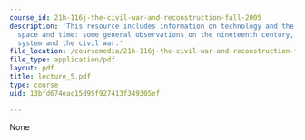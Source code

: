 ```yaml
---
course_id: 21h-116j-the-civil-war-and-reconstruction-fall-2005
description: 'This resource includes information on technology and the conquest of
  space and time: some general observations on the nineteenth century, and the railroad
  system and the civil war.'
file_location: /coursemedia/21h-116j-the-civil-war-and-reconstruction-fall-2005/13bfd674eac15d95f927413f349305ef_lecture_5.pdf
file_type: application/pdf
layout: pdf
title: lecture_5.pdf
type: course
uid: 13bfd674eac15d95f927413f349305ef

---
```

None